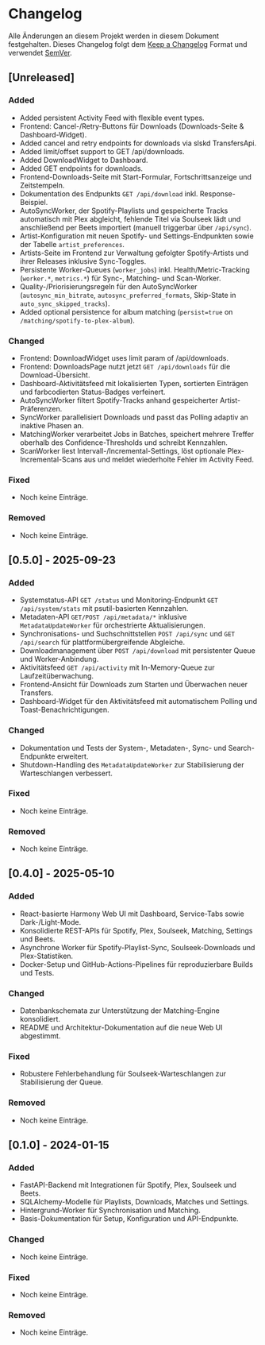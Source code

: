# Changelog

Alle Änderungen an diesem Projekt werden in diesem Dokument festgehalten. Dieses Changelog folgt dem [Keep a Changelog](https://keepachangelog.com/de/1.1.0/) Format und verwendet [SemVer](https://semver.org/lang/de/).

## [Unreleased]
### Added
- Added persistent Activity Feed with flexible event types.
- Frontend: Cancel-/Retry-Buttons für Downloads (Downloads-Seite & Dashboard-Widget).
- Added cancel and retry endpoints for downloads via slskd TransfersApi.
- Added limit/offset support to GET /api/downloads.
- Added DownloadWidget to Dashboard.
- Added GET endpoints for downloads.
- Frontend-Downloads-Seite mit Start-Formular, Fortschrittsanzeige und Zeitstempeln.
- Dokumentation des Endpunkts `GET /api/download` inkl. Response-Beispiel.
- AutoSyncWorker, der Spotify-Playlists und gespeicherte Tracks automatisch mit Plex abgleicht, fehlende Titel via Soulseek lädt und anschließend per Beets importiert (manuell triggerbar über `/api/sync`).
- Artist-Konfiguration mit neuen Spotify- und Settings-Endpunkten sowie der Tabelle `artist_preferences`.
- Artists-Seite im Frontend zur Verwaltung gefolgter Spotify-Artists und ihrer Releases inklusive Sync-Toggles.
- Persistente Worker-Queues (`worker_jobs`) inkl. Health/Metric-Tracking (`worker.*`, `metrics.*`) für Sync-, Matching- und Scan-Worker.
- Quality-/Priorisierungsregeln für den AutoSyncWorker (`autosync_min_bitrate`, `autosync_preferred_formats`, Skip-State in `auto_sync_skipped_tracks`).
- Added optional persistence for album matching (`persist=true` on `/matching/spotify-to-plex-album`).

### Changed
- Frontend: DownloadWidget uses limit param of /api/downloads.
- Frontend: DownloadsPage nutzt jetzt `GET /api/downloads` für die Download-Übersicht.
- Dashboard-Aktivitätsfeed mit lokalisierten Typen, sortierten Einträgen und farbcodierten Status-Badges verfeinert.
- AutoSyncWorker filtert Spotify-Tracks anhand gespeicherter Artist-Präferenzen.
- SyncWorker parallelisiert Downloads und passt das Polling adaptiv an inaktive Phasen an.
- MatchingWorker verarbeitet Jobs in Batches, speichert mehrere Treffer oberhalb des Confidence-Thresholds und schreibt Kennzahlen.
- ScanWorker liest Intervall-/Incremental-Settings, löst optionale Plex-Incremental-Scans aus und meldet wiederholte Fehler im Activity Feed.

### Fixed
- Noch keine Einträge.

### Removed
- Noch keine Einträge.

## [0.5.0] - 2025-09-23
### Added
- Systemstatus-API `GET /status` und Monitoring-Endpunkt `GET /api/system/stats` mit psutil-basierten Kennzahlen.
- Metadaten-API `GET/POST /api/metadata/*` inklusive `MetadataUpdateWorker` für orchestrierte Aktualisierungen.
- Synchronisations- und Suchschnittstellen `POST /api/sync` und `GET /api/search` für plattformübergreifende Abgleiche.
- Downloadmanagement über `POST /api/download` mit persistenter Queue und Worker-Anbindung.
- Aktivitätsfeed `GET /api/activity` mit In-Memory-Queue zur Laufzeitüberwachung.
- Frontend-Ansicht für Downloads zum Starten und Überwachen neuer Transfers.
- Dashboard-Widget für den Aktivitätsfeed mit automatischem Polling und Toast-Benachrichtigungen.

### Changed
- Dokumentation und Tests der System-, Metadaten-, Sync- und Search-Endpunkte erweitert.
- Shutdown-Handling des `MetadataUpdateWorker` zur Stabilisierung der Warteschlangen verbessert.

### Fixed
- Noch keine Einträge.

### Removed
- Noch keine Einträge.

## [0.4.0] - 2025-05-10
### Added
- React-basierte Harmony Web UI mit Dashboard, Service-Tabs sowie Dark-/Light-Mode.
- Konsolidierte REST-APIs für Spotify, Plex, Soulseek, Matching, Settings und Beets.
- Asynchrone Worker für Spotify-Playlist-Sync, Soulseek-Downloads und Plex-Statistiken.
- Docker-Setup und GitHub-Actions-Pipelines für reproduzierbare Builds und Tests.

### Changed
- Datenbankschemata zur Unterstützung der Matching-Engine konsolidiert.
- README und Architektur-Dokumentation auf die neue Web UI abgestimmt.

### Fixed
- Robustere Fehlerbehandlung für Soulseek-Warteschlangen zur Stabilisierung der Queue.

### Removed
- Noch keine Einträge.

## [0.1.0] - 2024-01-15
### Added
- FastAPI-Backend mit Integrationen für Spotify, Plex, Soulseek und Beets.
- SQLAlchemy-Modelle für Playlists, Downloads, Matches und Settings.
- Hintergrund-Worker für Synchronisation und Matching.
- Basis-Dokumentation für Setup, Konfiguration und API-Endpunkte.

### Changed
- Noch keine Einträge.

### Fixed
- Noch keine Einträge.

### Removed
- Noch keine Einträge.
